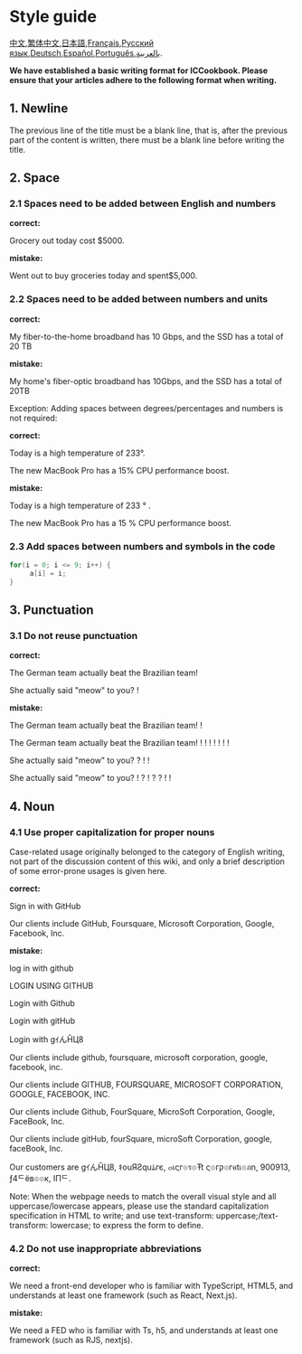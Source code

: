 # Style guide

[中文](README-Chinese.md),[繁体中文](README-Chinese.md),[日本語](README-Japanese.md),[Français](#),[Русский язык](#),[Deutsch](#),[Español](#),[Português](#),[بالعربية](#).

**We have established a basic writing format for ICCookbook. Please ensure that your articles adhere to the following format when writing.**

## 1. Newline

The previous line of the title must be a blank line, that is, after the previous part of the content is written, there must be a blank line before writing the title.

## 2. Space

### 2.1 Spaces need to be added between English and numbers

**correct:**

Grocery out today cost $5000.

**mistake:**

Went out to buy groceries today and spent$5,000.

### 2.2 Spaces need to be added between numbers and units

**correct:**

My fiber-to-the-home broadband has 10 Gbps, and the SSD has a total of 20 TB

**mistake:**

My home's fiber-optic broadband has 10Gbps, and the SSD has a total of 20TB

Exception: Adding spaces between degrees/percentages and numbers is not required:

**correct:**

Today is a high temperature of 233°.

The new MacBook Pro has a 15% CPU performance boost.

**mistake:**

Today is a high temperature of 233 ° .

The new MacBook Pro has a 15 % CPU performance boost.

### 2.3 Add spaces between numbers and symbols in the code
```c
for(i = 0; i <= 9; i++) {
     a[i] = i;
}
```

## 3. Punctuation

### 3.1 Do not reuse punctuation

**correct:**

The German team actually beat the Brazilian team!

She actually said "meow" to you? !

**mistake:**

The German team actually beat the Brazilian team! !

The German team actually beat the Brazilian team! ! ! ! ! ! ! !

She actually said "meow" to you? ? ! !

She actually said "meow" to you? ! ? ! ? ? ! !

## 4. Noun

### 4.1 Use proper capitalization for proper nouns

Case-related usage originally belonged to the category of English writing, not part of the discussion content of this wiki, and only a brief description of some error-prone usages is given here.

**correct:**

Sign in with GitHub

Our clients include GitHub, Foursquare, Microsoft Corporation, Google, Facebook, Inc.

**mistake:**

log in with github

LOGIN USING GITHUB

Login with Github

Login with gitHub

Login with gｲんĤЦ8

Our clients include github, foursquare, microsoft corporation, google, facebook, inc.

Our clients include GITHUB, FOURSQUARE, MICROSOFT CORPORATION, GOOGLE, FACEBOOK, INC.

Our clients include Github, FourSquare, MicroSoft Corporation, Google, FaceBook, Inc.

Our clients include gitHub, fourSquare, microSoft Corporation, google, faceBook, Inc.

Our customers are gｲんĤЦ8, ｷouЯƧquﾑгє, ๓เςг๏ร๏Ŧt ς๏гק๏гคtเ๏ภn, 900913, ƒ4ᄃëв๏๏к, IПᄃ.

Note: When the webpage needs to match the overall visual style and all uppercase/lowercase appears, please use the standard capitalization specification in HTML to write; and use text-transform: uppercase;/text-transform: lowercase; to express the form to define.

### 4.2 Do not use inappropriate abbreviations

**correct:**

We need a front-end developer who is familiar with TypeScript, HTML5, and understands at least one framework (such as React, Next.js).

**mistake:**

We need a FED who is familiar with Ts, h5, and understands at least one framework (such as RJS, nextjs).
